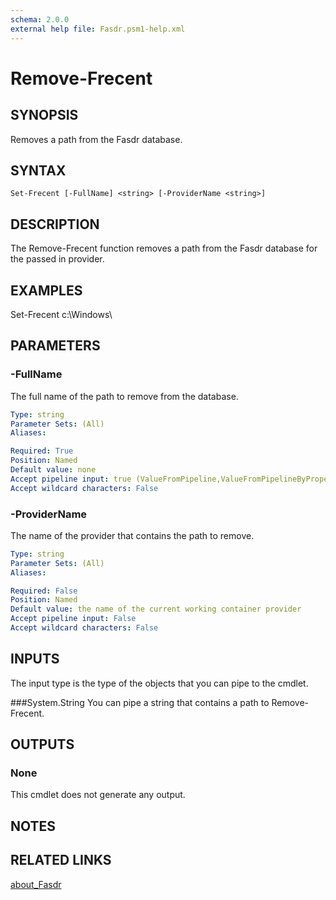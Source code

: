 ```yaml
---
schema: 2.0.0
external help file: Fasdr.psm1-help.xml
---
```


# Remove-Frecent
## SYNOPSIS
Removes a path from the Fasdr database.
## SYNTAX

```
Set-Frecent [-FullName] <string> [-ProviderName <string>]
```

## DESCRIPTION
The Remove-Frecent function removes a path from the Fasdr database for the passed in provider.
## EXAMPLES
Set-Frecent c:\Windows\
## PARAMETERS

### -FullName
The full name of the path to remove from the database.
```yaml
Type: string
Parameter Sets: (All)
Aliases: 

Required: True
Position: Named
Default value: none
Accept pipeline input: true (ValueFromPipeline,ValueFromPipelineByPropertyName)
Accept wildcard characters: False

```
### -ProviderName
The name of the provider that contains the path to remove.
```yaml
Type: string
Parameter Sets: (All)
Aliases: 

Required: False
Position: Named
Default value: the name of the current working container provider
Accept pipeline input: False
Accept wildcard characters: False
```
## INPUTS
The input type is the type of the objects that you can pipe to the cmdlet.

###System.String
You can pipe a string that contains a path to Remove-Frecent.

## OUTPUTS

### None
This cmdlet does not generate any output.
## NOTES

## RELATED LINKS

[about_Fasdr]()

